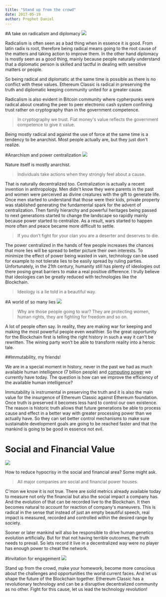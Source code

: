 ```yaml
---
title: "Stand up from the crowd"
date: 2017-05-19
author: Prophet Daniel
---
```


#A take on radicalism and diplomacy
![](http://i.imgur.com/JXXUxJt.png)

Radicalism is often seen as a bad thing when in essence it is good. From latin radix is root, therefore being radical means going to the root cause of the matters and taking action to improve them. In the other hand diplomacy is mostly seen as a good thing, mainly because people naturally understand that a diplomatic person is skilled and tactful in dealing with sensitive matters or people.

So being radical and diplomatic at the same time is possible as there is no conflict with these values.
Ethereum Classic is radical in preserving the truth and diplomatic keeping community united for a greater cause.

Radicalism is also evident in Bitcoin community where cypherpunks were radical about creating the peer to peer electronic cash system confining trust rather on cryptography than in the government competence.

> In cryptography we trust.
> Fiat money's value reflects the government competence to give it value.

Being mostly radical and against the use of force at the same time is a tendency to be anarchist. Most people actually are, but they just don't realize.

#Anarchism and power centralization
![](http://i.imgur.com/BfSRI0w.jpg)

Nature itself is mostly anarchist.

>Individuals take actions when they strongly feel about a cause.

That is naturally decentralized too. Centralization is actually a recent invention in anthropology. Men didn't know they were parents in the past and women were perceived as divine creatures with the gift to generate life. Once men started to understand that those were their kids, private property was stablished generating the fundamental spark for the advent of centralization.
Then family hierarchy and powerful heritages being passed to next generations started to change the landscape so rapidly mainly because power started to centralize. As a result, wars started to happen more often and peace became more difficult to settle.

>If you don’t fight for your clan you are a deserter and deserves to die.

The power centralized in the hands of few people increases the chances that more lies will be spread to better picture their own interests.
To minimize the effect of power being wasted in vain, technology can be used for example to not tolerate lies to be easily spread by ruling parties. Unfortunately, in the 21th century, humanity still has plenty of ideologies out there posing great barriers to make a real positive difference. I trully believe that ideologies can be greatly reduced with technologies like the Blockchain.

>Ideology is a lie told in a beautiful way.

#A world of so many lies
![](http://i.imgur.com/tUIZnoN.jpg?1)

>Why are those people going to war?
>They are protecting women, human rights, they are fighting for freedom and so on.

A lot of people often say. In reality, they are making war for keeping and making the most powerful people even wealthier.
So the great opportunity for the Blockchain first is telling the right history in such a way it can't be rewritten. The wining party won’t be able to transform reality into a heroic tale.

##Immutability, my friends!

We are in a special moment in history, never in the past we had as much available human intelligence (7 billion people) and [computing power](https://www.linkedin.com/pulse/value-moonshot-meg-whitman?trk=v-feed&lipi=urn%3Ali%3Apage%3Ad_flagship3_feed%3BnKt6GN0Wx6J6a%2FMgxQiq%2Bw%3D%3D) we currently have today. The question is how can we improve the efficiency of the available human intelligence?

Immutability is instrumental in preserving the truth and it is also the main value for the insurgence of Ethereum Classic against Ethereum foundation. Once truth is preserved it becomes less hard to control our own existence. The reason is historic truth allows that future generations be able to process cause and effect in a better way with greater processing power than we actually have. So they can set better control mechanisms to make sure sustainable development goals are going to be reached faster and that the mankind is going to be good in essence not evil.

# Social and Financial Value
![](http://i.imgur.com/EQokQ8z.png)

How to reduce hypocrisy in the social and financial area? Some might ask.

>All major companies are social and financial power houses.

C'mon we know it is not true. There are solid metrics already available today to measure not only the financial but also the social impact a company has. And the evolution of that can be recorded live to the Blockchain. It then becomes natural to account for reaction of company's maneuvers. This is radical in the sense that instead of just an empty beautiful speech, real impact is measured, recorded and controlled within the desired range by society.

Sooner or later mankind will also be responsible to drive human genetics evolution artificially. But for that not having terrible outcomes, the truth needs to prevail. So lets record it live in a decentralized way were no player has enough power to cheat the network.


#Invitation for engagement
![](http://i.imgur.com/yYh5PmL.jpg?1)

Stand up from the crowd, make your homework, become more conscious about the challenges and opportunities the world current faces. And let us shape the future of the Blockchain together. Ethereum Classic has a revolutionary technology and can be a disruptive decentralized community as no other. Fight for this cause, let us lead the technology revolution!